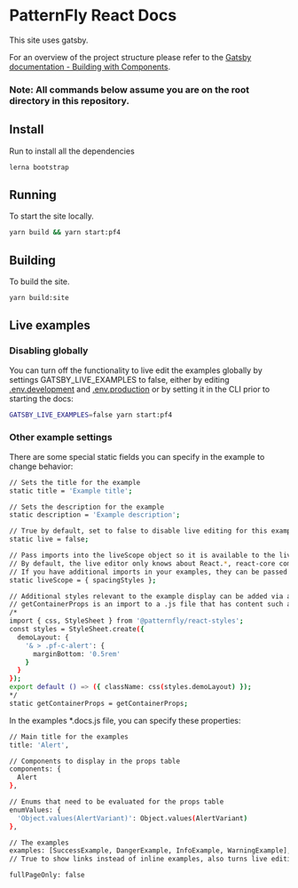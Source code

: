# PatternFly React Docs
This site uses gatsby.

For an overview of the project structure please refer to the [Gatsby documentation - Building with Components](https://www.gatsbyjs.org/docs/building-with-components/).



### Note: All commands below assume you are on the root directory in this repository.
## Install
Run to install all the dependencies
```sh
lerna bootstrap
```

## Running
To start the site locally.
```sh
yarn build && yarn start:pf4
```

## Building
To build the site.
```sh
yarn build:site
```

## Live examples
### Disabling globally
You can turn off the functionality to live edit the examples globally by settings GATSBY_LIVE_EXAMPLES to false, either by editing [.env.development](./.env.development) and [.env.production](./.env.production) or by setting it in the CLI prior to starting the docs:
```sh
GATSBY_LIVE_EXAMPLES=false yarn start:pf4
```
### Other example settings
There are some special static fields you can specify in the example to change behavior:
```sh
// Sets the title for the example
static title = 'Example title';

// Sets the description for the example
static description = 'Example description';

// True by default, set to false to disable live editing for this example
static live = false;

// Pass imports into the liveScope object so it is available to the live editor.
// By default, the live editor only knows about React.*, react-core components, react-icons, and the react-styles css function
// If you have additional imports in your examples, they can be passed to the live editor scope like this:
static liveScope = { spacingStyles };

// Additional styles relevant to the example display can be added via a static field getContainerProps.
// getContainerProps is an import to a .js file that has content such as:
/*
import { css, StyleSheet } from '@patternfly/react-styles';
const styles = StyleSheet.create({
  demoLayout: {
    '& > .pf-c-alert': {
      marginBottom: '0.5rem'
    }
  }
});
export default () => ({ className: css(styles.demoLayout) });
*/
static getContainerProps = getContainerProps;

```
In the examples *.docs.js file, you can specify these properties:
```sh
// Main title for the examples
title: 'Alert',

// Components to display in the props table
components: {
  Alert
},

// Enums that need to be evaluated for the props table
enumValues: {
  'Object.values(AlertVariant)': Object.values(AlertVariant)
},

// The examples
examples: [SuccessExample, DangerExample, InfoExample, WarningExample],
// True to show links instead of inline examples, also turns live editing off

fullPageOnly: false
```
